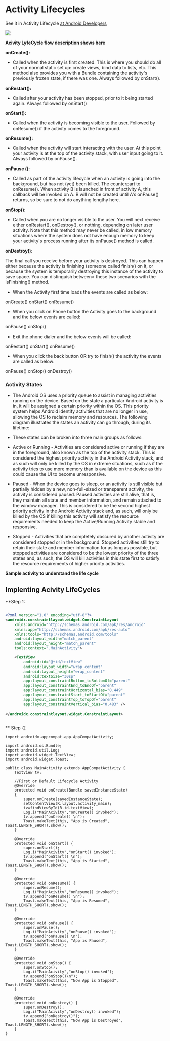 # Activity Lifecycles

See it in Activity Lifecycle [at Android Developers](https://developer.android.com/guide/components/activities/activity-lifecycle#:~:text=To%20navigate%20transitions%20between%20stages,activity%20enters%20a%20new%20state.)


<img src="https://github.com/AP-Skill-Development-Corporation/Android-Students-Training-II-Batch-1/blob/master/activity_lifecycle.png?raw=true">

**Acivity LyfeCycle flow description shows here**

**onCreate():**

* Called when the activity is first created. This is where you should do all of your normal static set up: create views, bind data to lists, etc. This method also provides you with a Bundle containing the activity's previously frozen state, if there was one. Always followed by onStart().

**onRestart():**

* Called after your activity has been stopped, prior to it being started again. Always followed by onStart()

**onStart():**

* Called when the activity is becoming visible to the user. Followed by onResume() if the activity comes to the foreground.

**onResume():**

* Called when the activity will start interacting with the user. At this point your activity is at the top of the activity stack, with user input going to it. Always followed by onPause().

**onPause ():**

* Called as part of the activity lifecycle when an activity is going into the background, but has not (yet) been killed. The counterpart to onResume(). When activity B is launched in front of activity A, this callback will be invoked on A. B will not be created until A's onPause() returns, so be sure to not do anything lengthy here.

**onStop():**

* Called when you are no longer visible to the user. You will next receive either onRestart(), onDestroy(), or nothing, depending on later user activity. Note that this method may never be called, in low memory situations where the system does not have enough memory to keep your activity's process running after its onPause() method is called.

**onDestroy():**

The final call you receive before your activity is destroyed. This can happen either because the activity is finishing (someone called finish() on it, or because the system is temporarily destroying this instance of the activity to save space. You can distinguish between> these two scenarios with the isFinishing() method.

* When the Activity first time loads the events are called as below:

onCreate()
onStart()
onResume()

* When you click on Phone button the Activity goes to the background and the below events are called:

onPause()
onStop()

* Exit the phone dialer and the below events will be called:

onRestart()
onStart()
onResume()

* When you click the back button OR try to finish() the activity the events are called as below:

onPause()
onStop()
onDestroy()

### Activity States

* The Android OS uses a priority queue to assist in managing activities running on the device. Based on the state a particular Android activity is in, it will be assigned a certain priority within the OS. This priority system helps Android identify activities that are no longer in use, allowing the OS to reclaim memory and resources. The following diagram illustrates the states an activity can go through, during its lifetime:

* These states can be broken into three main groups as follows:

* Active or Running - Activities are considered active or running if they are in the foreground, also known as the top of the activity stack. This is considered the highest priority activity in the Android Activity stack, and as such will only be killed by the OS in extreme situations, such as if the activity tries to use more memory than is available on the device as this could cause the UI to become unresponsive.

* Paused - When the device goes to sleep, or an activity is still visible but partially hidden by a new, non-full-sized or transparent activity, the activity is considered paused. Paused activities are still alive, that is, they maintain all state and member information, and remain attached to the window manager. This is considered to be the second highest priority activity in the Android Activity stack and, as such, will only be killed by the OS if killing this activity will satisfy the resource requirements needed to keep the Active/Running Activity stable and responsive.

* Stopped - Activities that are completely obscured by another activity are considered stopped or in the background. Stopped activities still try to retain their state and member information for as long as possible, but stopped activities are considered to be the lowest priority of the three states and, as such, the OS will kill activities in this state first to satisfy the resource requirements of higher priority activities.

**Sample activity to understand the life cycle**

## Implenting Acivity LifeCycles 
**Step 1:
``` XML

<?xml version="1.0" encoding="utf-8"?>
<androidx.constraintlayout.widget.ConstraintLayout
    xmlns:android="http://schemas.android.com/apk/res/android"
    xmlns:app="http://schemas.android.com/apk/res-auto"
    xmlns:tools="http://schemas.android.com/tools"
    android:layout_width="match_parent"
    android:layout_height="match_parent"
    tools:context=".MainActivity">

    <TextView
        android:id="@+id/textView"
        android:layout_width="wrap_content"
        android:layout_height="wrap_content"
        android:textSize="30sp"
        app:layout_constraintBottom_toBottomOf="parent"
        app:layout_constraintEnd_toEndOf="parent"
        app:layout_constraintHorizontal_bias="0.449"
        app:layout_constraintStart_toStartOf="parent"
        app:layout_constraintTop_toTopOf="parent"
        app:layout_constraintVertical_bias="0.483" />
        
</androidx.constraintlayout.widget.ConstraintLayout>



```

** Step :2
```
import androidx.appcompat.app.AppCompatActivity;

import android.os.Bundle;
import android.util.Log;
import android.widget.TextView;
import android.widget.Toast;

public class MainActivity extends AppCompatActivity {
    TextView tv;

    //First or Default Lifecycle Activity
    @Override
    protected void onCreate(Bundle savedInstanceState)
    {
        super.onCreate(savedInstanceState);
        setContentView(R.layout.activity_main);
        tv=findViewById(R.id.textView);
        Log.i("MainAcivity","onCreate() invoked");
        tv.append("onCreate() \n");
        Toast.makeText(this, "App is Created", Toast.LENGTH_SHORT).show();
    }

    @Override
    protected void onStart() {
        super.onStart();
        Log.i("MainAcivity","onStart() invoked");
        tv.append("onStart() \n");
        Toast.makeText(this, "App is Started", Toast.LENGTH_SHORT).show();
    }

    @Override
    protected void onResume() {
        super.onResume();
        Log.i("MainAcivity","onResume() invoked");
        tv.append("onResume() \n");
        Toast.makeText(this, "App is Resumed", Toast.LENGTH_SHORT).show();
    }

    @Override
    protected void onPause() {
        super.onPause();
        Log.i("MainAcivity","onPause() invoked");
        tv.append("onPause() \n");
        Toast.makeText(this, "App is Paused", Toast.LENGTH_SHORT).show();
    }

    @Override
    protected void onStop() {
        super.onStop();
        Log.i("MainAcivity","onStop() invoked");
        tv.append("onStop()\n");
        Toast.makeText(this, "Now App is Stopped", Toast.LENGTH_SHORT).show();
    }

    @Override
    protected void onDestroy() {
        super.onDestroy();
        Log.i("MainAcivity","onDestroy() invoked");
        tv.append("onDestroy()");
        Toast.makeText(this, "Now App is Destroyed", Toast.LENGTH_SHORT).show();
    }
}


```


```Java

